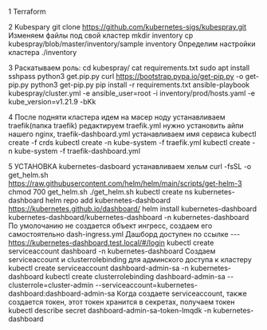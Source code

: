 1 Terraform

2 Kubespary
git clone https://github.com/kubernetes-sigs/kubespray.git
Изменяем файлы под свой кластер
mkdir inventory
cp kubespray/blob/master/inventory/sample inventory
Определим настройки кластера
./inventory

3 Раскатываем роль:
cd kubespray/
cat requirements.txt
sudo apt install sshpass
python3 get.pip.py
curl https://bootstrap.pypa.io/get-pip.py -o get-pip.py
python3 get-pip.py
pip install -r requirements.txt
ansible-playbook kubespray/cluster.yml -e ansible_user=root -i inventory/prod/hosts.yaml -e kube_version=v1.21.9 -bKk

4 После подняти кластера идем на масер ноду
	устанавливаем traefik(папка traefik)
  редактируем traefik.yml нужно установить айпи нашего nginx, traefik-dashboard.yml устанавливаем имя сервиса
kubectl create -f crds
kubectl create -n kube-system -f traefik.yml
kubectl create -n kube-system -f traefik-dashboard.yml

5 УСТАНОВКА kubernetes-dasboard
устанавливаем хельм
curl -fsSL -o get_helm.sh https://raw.githubusercontent.com/helm/helm/main/scripts/get-helm-3
chmod 700 get_helm.sh
./get_helm.sh
kubectl create ns kubernetes-dashboard
helm repo add kubernetes-dashboard https://kubernetes.github.io/dashboard/
helm install kubernetes-dashboard kubernetes-dashboard/kubernetes-dashboard -n kubernetes-dashboard
По умолочанию не создается объект ингресс, создаем его самостоятельно dash-ingress.yml
Дашборд доступен по ссылке --- https://kubernetes-dashboard.test.local/#/login
kubectl create serviceaccount dashboard -n kubernetes-dashboard
Создаем serviceaccount и clusterrolebinding для админского доступа к кластеру
kubectl create serviceaccount dashboard-admin-sa -n kubernetes-dashboard
kubectl create clusterrolebinding dashboard-admin-sa --clusterrole=cluster-admin --serviceaccount=kubernetes-dashboard:dashboard-admin-sa
Когда создаете serviceaccount, также создается токен, этот токен хранится в секретах, получаем токен
kubectl describe secret dashboard-admin-sa-token-lmqdk -n kubernetes-dashboard


